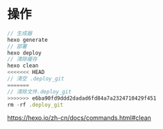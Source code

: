 # 操作

```javascript
// 生成器
hexo generate
// 部署
hexo deploy
// 清除缓存
hexo clean
<<<<<<< HEAD
// 清空 .deploy_git
=======
// 清除文件.deploy_git
>>>>>>> e6ba90fd9ddd2dadad6fd84a7a2324710429f451
rm -rf .deploy_git
```

https://hexo.io/zh-cn/docs/commands.html#clean
